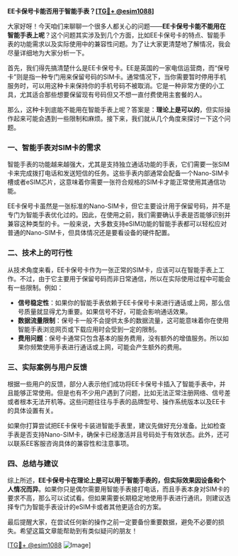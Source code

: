 **EE卡保号卡能否用于智能手表？[[TG💪+ @esim1088](https://t.me/s/esim1088)]**

大家好呀！今天咱们来聊聊一个很多人都关心的问题——**EE卡保号卡能不能用在智能手表上呢**？这个问题其实涉及到几个方面，比如EE卡保号卡的特点、智能手表的功能需求以及实际使用中的兼容性问题。为了让大家更清楚地了解情况，我会尽量详细地为大家分析一下。

首先，我们得先搞清楚什么是EE卡保号卡。EE是英国的一家电信运营商，而“保号卡”则是指一种专门用来保留号码的SIM卡。通常情况下，当你需要暂时停用手机服务时，可以用这种卡来保持你的手机号码不被取消。它是一种非常方便的小工具，尤其适合那些想要保留现有号码但又不想一直付费使用主套餐的人。

那么，这种卡到底能不能用在智能手表上呢？答案是：**理论上是可以的**，但实际操作起来可能会遇到一些限制和麻烦。接下来，我们就从几个角度来探讨一下这个问题。

### **一、智能手表对SIM卡的需求**
智能手表的功能越来越强大，尤其是支持独立通话功能的手表，它们需要一张SIM卡来完成拨打电话和发送短信的任务。这些手表内部通常会配备一个Nano-SIM卡槽或者eSIM芯片，这意味着你需要一张符合规格的SIM卡才能正常使用其通信功能。

EE卡保号卡虽然是一张标准的Nano-SIM卡，但它主要设计用于保留号码，并不是专门为智能手表优化过的。因此，在使用之前，我们需要确认手表是否能够识别并兼容这种类型的卡。一般来说，大多数支持eSIM功能的智能手表都可以轻松应对普通的Nano-SIM卡，但具体情况还是要看设备的硬件配置。

### **二、技术上的可行性**
从技术角度来看，EE卡保号卡作为一张正常的SIM卡，应该可以在智能手表上工作。不过，由于它主要用于保留号码而非日常通信，所以在实际使用过程中可能会有一些限制。例如：
- **信号稳定性**：如果你的智能手表依赖于EE卡保号卡来进行通话或上网，那么信号质量就显得尤为重要。如果信号不好，可能会影响通话效果。
- **数据流量限制**：保号卡一般不会提供太多的数据流量，这可能意味着你在使用智能手表浏览网页或下载应用时会受到一定的限制。
- **费用问题**：保号卡通常只包含基本的服务费用，没有额外的增值服务。所以如果你频繁使用手表进行通话或上网，可能会产生额外的费用。

### **三、实际案例与用户反馈**
根据一些用户的反馈，部分人表示他们成功将EE卡保号卡插入了智能手表中，并且能够正常使用。但是也有不少用户遇到了问题，比如无法正常注册网络、信号差或者根本无法开机等。这些问题往往与手表的品牌型号、操作系统版本以及EE卡的具体设置有关。

如果你打算尝试把EE卡保号卡装进智能手表里，建议先做好充分准备。比如检查手表是否支持Nano-SIM卡，确保卡已经激活并且号码处于有效状态。此外，还可以联系EE客服咨询具体的兼容性和注意事项。

### **四、总结与建议**
综上所述，**EE卡保号卡在理论上是可以用于智能手表的，但实际效果因设备和个人情况而异**。如果你只是偶尔需要用智能手表接打电话，而且手表本身对SIM卡的要求不高，那么可以试试看。但如果需要长期稳定地使用手表进行通讯，则建议选择专门为智能手表设计的eSIM卡或者其他更适合的方案。

最后提醒大家，在尝试任何新的操作之前一定要备份重要数据，避免不必要的损失。希望这篇文章能帮助到有类似疑问的朋友！

[[TG💪+ @esim1088](https://t.me/s/esim1088) ![Image](https://i.postimg.cc/4NQfJmqS/Snipaste-2025-05-13-00-14-12.png)]